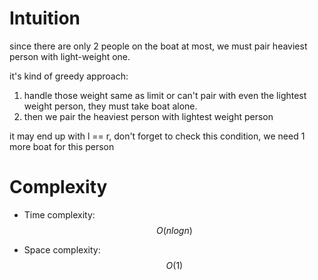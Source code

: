# Intuition
since there are only 2 people on the boat at most, we must pair heaviest person with light-weight one.

it's kind of greedy approach:
1. handle those weight same as limit or can't pair with even the lightest weight person, they must take boat alone.
2. then we pair the heaviest person with lightest weight person

it may end up with l == r, don't forget to check this condition,
we need 1 more boat for this person

# Complexity
- Time complexity:
$$O(nlogn)$$

- Space complexity:
$$O(1)$$
